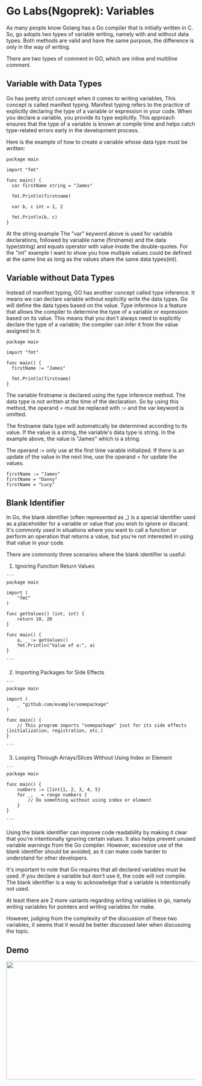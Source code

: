 # Go Labs(Ngoprek): Variables

As many people know Golang has a Go compiler that is initially written in C. So, go adopts two types of variable writing, namely with and without data types. Both methods are valid and have the same purpose, the difference is only in the way of writing.

There are two types of comment in GO, which are inline and multiline comment.

## Variable with Data Types

Go has pretty strict concept when it comes to writing variables, This concept is called manifest typing. Manifest typing refers to the practice of explicitly declaring the type of a variable or expression in your code. When you declare a variable, you provide its type explicitly. This approach ensures that the type of a variable is known at compile time and helps catch type-related errors early in the development process.

Here is the example of how to create a variable whose data type must be written:
```
package main

import "fmt"

func main() {
  var firstName string = "James"
  
  fmt.Println(firstname)

  var b, c int = 1, 2
  
  fmt.Println(b, c)
}
```

At the string example The "var" keyword above is used for variable declarations, followed by variable name (firstname) and the data type(string) and equals operator with value inside the double-quotes. For the "int" example I want to show you how multiple values could be defined at the same line as long as the values share the same data types(int).

## Variable without Data Types
Instead of manifest typing, GO has another concept called type inference. It means we can declare variable without explicitly write the data types. Go will define the data types based on the value. Type inference is a feature that allows the compiler to determine the type of a variable or expression based on its value. This means that you don't always need to explicitly declare the type of a variable; the compiler can infer it from the value assigned to it.

```
package main

import "fmt"

func main() {
  firstName := "James"
  
  fmt.Println(firstname)
}
```
The variable firstname is declared using the type inference method. The data type is not written at the time of the declaration. So by using this method, the operand = must be replaced with := and the var keyword is omitted.

The firstname data type will automatically be determined according to its value. If the value is a string, the variable's data type is string. In the example above, the value is "James" which is a string.

The operand := only use at the first time varable initialized. If there is an update of the value in the next line, use the operand = for update the values. 
```
firstName := "James"
firstName = "Danny"
firstName = "Lucy"
```

## Blank Identifier

In Go, the blank identifier (often represented as _) is a special identifier used as a placeholder for a variable or value that you wish to ignore or discard. It's commonly used in situations where you want to call a function or perform an operation that returns a value, but you're not interested in using that value in your code.

There are commonly three scenarios where the blank identifier is useful:
  1. Ignoring Function Return Values

    ```
    package main

    import (
        "fmt"
    )

    func getValues() (int, int) {
        return 10, 20
    }

    func main() {
        a, _ := getValues()
        fmt.Println("Value of a:", a)
    }

    ```

  2. Importing Packages for Side Effects

    ```
    package main

    import (
        _ "github.com/example/somepackage"
    )

    func main() {
        // This program imports "somepackage" just for its side effects (initialization, registration, etc.)
    }

    ```
  3. Looping Through Arrays/Slices Without Using Index or Element

    ```
    package main

    func main() {
        numbers := []int{1, 2, 3, 4, 5}
        for _, _ = range numbers {
            // Do something without using index or element
        }
    }
    
    ```

Using the blank identifier can improve code readability by making it clear that you're intentionally ignoring certain values. It also helps prevent unused variable warnings from the Go compiler. However, excessive use of the blank identifier should be avoided, as it can make code harder to understand for other developers.

It's important to note that Go requires that all declared variables must be used. If you declare a variable but don't use it, the code will not compile. The blank identifier is a way to acknowledge that a variable is intentionally not used.

At least there are 2 more variants regarding writing variables in go, namely writing variables for pointers and writing variables for make.

However, judging from the complexity of the discussion of these two variables, it seems that it would be better discussed later when discussing the topic.

## Demo

[<img src="https://storage.googleapis.com/techinet-public/netsents/techinets/youtube/thumbnails/GolangSeries/E5.png" width="560" height="315">](https://www.youtube.com/embed/Kuo9o4dd1tE)